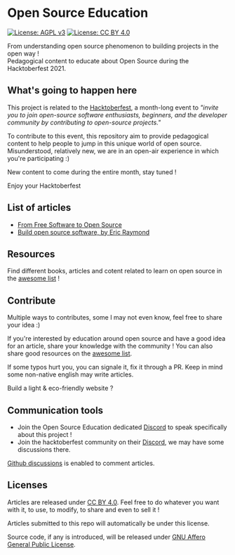 # Open Source Education

[![License: AGPL v3](https://img.shields.io/badge/License-AGPL%20v3-blue.svg)](https://www.gnu.org/licenses/agpl-3.0)  [![License: CC BY 4.0](https://img.shields.io/badge/License-CC%20BY%204.0-lightgrey.svg)](https://creativecommons.org/licenses/by/4.0/)

From understanding open source phenomenon to building projects in the open way !  
Pedagogical content to educate about Open Source during the Hacktoberfest 2021.  

## What's going to happen here

This project is related to the [Hacktoberfest](https://hacktoberfest.digitalocean.com/), a month-long event to *"invite you to join open-source software enthusiasts, beginners, and the developer community by contributing to open-source projects."*

To contribute to this event, this repository aim to provide pedagogical content to help people to jump in this unique world of open source.  
Misunderstood, relatively new, we are in an open-air experience in which you're participating :)

New content to come during the entire month, stay tuned !  

Enjoy your Hacktoberfest

## List of articles

- [From Free Software to Open Source](articles/from-free-software-to-open-source.md)
- [Build open source software, by Eric Raymond](/articles/build-open-source-software-raymond.md)

## Resources

Find different books, articles and cotent related to learn on open source in the [awesome list](awesome-open-source-resources.md) !

## Contribute

Multiple ways to contributes, some I may not even know, feel free to share your idea :)

If you're interested by education around open source and have a good idea for an article, share your knowledge with the community !
You can also share good resources on the [awesome list](awesome-open-source-resources.md).

If some typos hurt you, you can signale it, fix it through a PR. Keep in mind some non-native english may write articles.

Build a light & eco-friendly website ?

## Communication tools

- Join the Open Source Education dedicated [Discord](https://discord.gg/JrGhE9QmgB) to speak specifically about this project !
- Join the hacktoberfest community on their [Discord](https://discord.gg/hacktoberfest), we may have some discussions there.

[Github discussions](https://github.com/AbcSxyZ/Open-Source-Education/discussions) is enabled to comment articles.

## Licenses

Articles are released under [CC BY 4.0](https://creativecommons.org/licenses/by/4.0/). Feel free to do whatever you want with it, to use, to modify, to share and even to sell it !

Articles submitted to this repo will automatically be under this license.

Source code, if any is introduced, will be released under [GNU Affero General Public License](https://tldrlegal.com/license/gnu-affero-general-public-license-v3-(agpl-3.0)).
